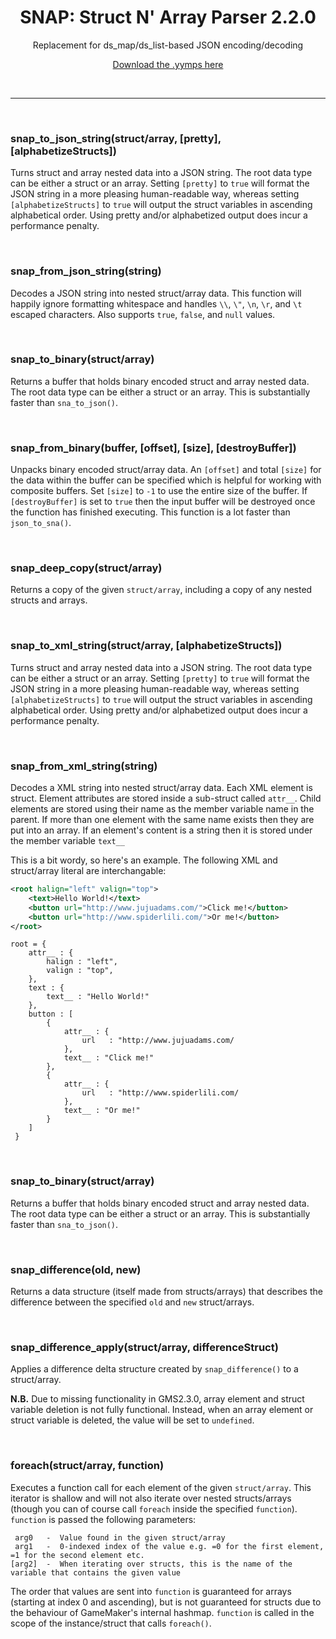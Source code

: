 <h1 align="center">SNAP: Struct N' Array Parser 2.2.0</h1>

<p align="center">Replacement for ds_map/ds_list-based JSON encoding/decoding</p>

<p align="center"><a href="https://github.com/JujuAdams/SNAP/releases/tag/2.0.0">Download the .yymps here</a></p>

&nbsp;

-----

&nbsp;

### snap_to_json_string(struct/array, [pretty], [alphabetizeStructs]) ###

Turns struct and array nested data into a JSON string. The root data type can be either a struct or an array. Setting `[pretty]` to `true` will format the JSON string in a more pleasing human-readable way, whereas setting `[alphabetizeStructs]` to `true` will output the struct variables in ascending alphabetical order. Using pretty and/or alphabetized output does incur a performance penalty.

&nbsp;

### snap_from_json_string(string) ###

Decodes a JSON string into nested struct/array data. This function will happily ignore formatting whitespace and handles `\\`, `\"`, `\n`, `\r`, and `\t` escaped characters. Also supports `true`, `false`, and `null` values.

&nbsp;

### snap_to_binary(struct/array) ###

Returns a buffer that holds binary encoded struct and array nested data. The root data type can be either a struct or an array. This is substantially faster than `sna_to_json()`.

&nbsp;

### snap_from_binary(buffer, [offset], [size], [destroyBuffer]) ###

Unpacks binary encoded struct/array data. An `[offset]` and total `[size]` for the data within the buffer can be specified which is helpful for working with composite buffers. Set `[size]` to `-1` to use the entire size of the buffer. If `[destroyBuffer]` is set to `true` then the input buffer will be destroyed once the function has finished executing. This function is a lot faster than `json_to_sna()`.

&nbsp;

### snap_deep_copy(struct/array)

Returns a copy of the given `struct/array`, including a copy of any nested structs and arrays.

&nbsp;

### snap_to_xml_string(struct/array, [alphabetizeStructs]) ###

Turns struct and array nested data into a JSON string. The root data type can be either a struct or an array. Setting `[pretty]` to `true` will format the JSON string in a more pleasing human-readable way, whereas setting `[alphabetizeStructs]` to `true` will output the struct variables in ascending alphabetical order. Using pretty and/or alphabetized output does incur a performance penalty.

&nbsp;

### snap_from_xml_string(string) ###

Decodes a XML string into nested struct/array data. Each XML element is  struct. Element attributes are stored inside a sub-struct called `attr__`. Child elements are stored using their name as the member variable name in the parent. If more than one element with the same name exists then they are put into an array. If an element's content is a string then it is stored under the member variable `text__`

This is a bit wordy, so here's an example. The following XML and struct/array literal are interchangable:

```XML
<root halign="left" valign="top">
    <text>Hello World!</text>
    <button url="http://www.jujuadams.com/">Click me!</button>
    <button url="http://www.spiderlili.com/">Or me!</button>
</root>
```

```GML
root = {
    attr__ : {
        halign : "left",
        valign : "top",
    },
    text : {
        text__ : "Hello World!"
    },
    button : [
        {
            attr__ : {
                url   : "http://www.jujuadams.com/
            },
            text__ : "Click me!"
        },
        {
            attr__ : {
                url   : "http://www.spiderlili.com/
            },
            text__ : "Or me!"
        }
    ]
 }
```

&nbsp;

### snap_to_binary(struct/array) ###

Returns a buffer that holds binary encoded struct and array nested data. The root data type can be either a struct or an array. This is substantially faster than `sna_to_json()`.

&nbsp;

### snap_difference(old, new)

Returns a data structure (itself made from structs/arrays) that describes the difference between the specified `old` and `new` struct/arrays.

&nbsp;

### snap_difference_apply(struct/array, differenceStruct)

Applies a difference delta structure created by `snap_difference()` to a struct/array.

**N.B.** Due to missing functionality in GMS2.3.0, array element and struct variable deletion is not fully functional. Instead, when an array element or struct variable is deleted, the value will be set to `undefined`.

&nbsp;

### foreach(struct/array, function) ###

Executes a function call for each element of the given `struct/array`. This iterator is shallow and will not also iterate over nested structs/arrays (though you can of course call `foreach` inside the specified `function`). `function` is passed the following parameters:

```GML
 arg0   -  Value found in the given struct/array
 arg1   -  0-indexed index of the value e.g. =0 for the first element, =1 for the second element etc.
[arg2]  -  When iterating over structs, this is the name of the variable that contains the given value
```

The order that values are sent into `function` is guaranteed for arrays (starting at index 0 and ascending), but is not guaranteed for structs due to the behaviour of GameMaker's internal hashmap. `function` is called in the scope of the instance/struct that calls `foreach()`.
